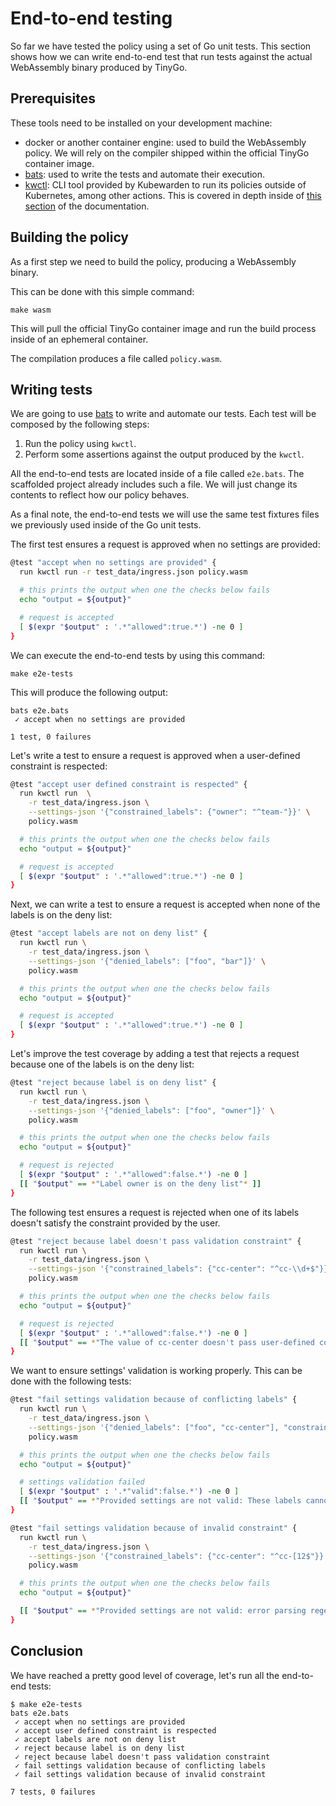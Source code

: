 # End-to-end testing

So far we have tested the policy using a set of Go unit tests. This section shows
how we can write end-to-end test that run tests against the actual WebAssembly
binary produced by TinyGo.

## Prerequisites

These tools need to be installed on your development machine:

* docker or another container engine: used to build the WebAssembly
  policy. We will rely on the compiler shipped within the official
  TinyGo container image.
* [bats](https://github.com/bats-core/bats-core): used to write the
  tests and automate their execution.
* [kwctl](https://github.com/kubewarden/kwctl/releases): CLI tool
  provided by Kubewarden to run its policies outside of Kubernetes,
  among other actions. This is covered in depth inside of [this
  section](/testing-policies.html) of the documentation.

## Building the policy

As a first step we need to build the policy, producing a WebAssembly
binary.

This can be done with this simple command:

```shell
make wasm
```

This will pull the official TinyGo container image and run the build process
inside of an ephemeral container.

The compilation produces a file called `policy.wasm`.

## Writing tests

We are going to use [bats](https://github.com/bats-core/bats-core) to write and
automate our tests. Each test will be composed by the following steps:

1. Run the policy using `kwctl`.
1. Perform some assertions against the output produced by the
  `kwctl`.

All the end-to-end tests are located inside of a file called `e2e.bats`. The
scaffolded project already includes such a file. We will just change its
contents to reflect how our policy behaves.

As a final note, the end-to-end tests we will use the same test fixtures files
we previously used inside of the Go unit tests.

The first test ensures a request is approved when no settings are provided:

```bash
@test "accept when no settings are provided" {
  run kwctl run -r test_data/ingress.json policy.wasm

  # this prints the output when one the checks below fails
  echo "output = ${output}"

  # request is accepted
  [ $(expr "$output" : '.*"allowed":true.*') -ne 0 ]
}
```

We can execute the end-to-end tests by using this command:

```shell
make e2e-tests
```

This will produce the following output:

```shell
bats e2e.bats
 ✓ accept when no settings are provided

1 test, 0 failures
```

Let's write a test to ensure a request is approved when a user-defined constraint
is respected:

```bash
@test "accept user defined constraint is respected" {
  run kwctl run  \
    -r test_data/ingress.json \
    --settings-json '{"constrained_labels": {"owner": "^team-"}}' \
    policy.wasm

  # this prints the output when one the checks below fails
  echo "output = ${output}"

  # request is accepted
  [ $(expr "$output" : '.*"allowed":true.*') -ne 0 ]
}
```

Next, we can write a test to ensure a request is accepted when none of the
labels is on the deny list:

```bash
@test "accept labels are not on deny list" {
  run kwctl run \
    -r test_data/ingress.json \
    --settings-json '{"denied_labels": ["foo", "bar"]}' \
    policy.wasm

  # this prints the output when one the checks below fails
  echo "output = ${output}"

  # request is accepted
  [ $(expr "$output" : '.*"allowed":true.*') -ne 0 ]
}
```

Let's improve the test coverage by adding a test that rejects a request
because one of the labels is on the deny list:

```bash
@test "reject because label is on deny list" {
  run kwctl run \
    -r test_data/ingress.json \
    --settings-json '{"denied_labels": ["foo", "owner"]}' \
    policy.wasm

  # this prints the output when one the checks below fails
  echo "output = ${output}"

  # request is rejected
  [ $(expr "$output" : '.*"allowed":false.*') -ne 0 ]
  [[ "$output" == *"Label owner is on the deny list"* ]]
}
```

The following test ensures a request is rejected when one of its labels doesn't
satisfy the constraint provided by the user.

```bash
@test "reject because label doesn't pass validation constraint" {
  run kwctl run \
    -r test_data/ingress.json \
    --settings-json '{"constrained_labels": {"cc-center": "^cc-\\d+$"}}' \
    policy.wasm

  # this prints the output when one the checks below fails
  echo "output = ${output}"

  # request is rejected
  [ $(expr "$output" : '.*"allowed":false.*') -ne 0 ]
  [[ "$output" == *"The value of cc-center doesn't pass user-defined constraint"* ]]
}
```

We want to ensure settings' validation is working properly. This can be done
with the following tests:

```bash
@test "fail settings validation because of conflicting labels" {
  run kwctl run \
    -r test_data/ingress.json \
    --settings-json '{"denied_labels": ["foo", "cc-center"], "constrained_labels": {"cc-center": "^cc-\\d+$"}}' \
    policy.wasm

  # this prints the output when one the checks below fails
  echo "output = ${output}"

  # settings validation failed
  [ $(expr "$output" : '.*"valid":false.*') -ne 0 ]
  [[ "$output" == *"Provided settings are not valid: These labels cannot be constrained and denied at the same time: Set{cc-center}"* ]]
}

@test "fail settings validation because of invalid constraint" {
  run kwctl run \
    -r test_data/ingress.json \
    --settings-json '{"constrained_labels": {"cc-center": "^cc-[12$"}}' \
    policy.wasm

  # this prints the output when one the checks below fails
  echo "output = ${output}"

  [[ "$output" == *"Provided settings are not valid: error parsing regexp: missing closing ]: `[12$`"* ]]
}
```

## Conclusion

We have reached a pretty good level of coverage, let's run all the end-to-end
tests:

```shell
$ make e2e-tests
bats e2e.bats
 ✓ accept when no settings are provided
 ✓ accept user defined constraint is respected
 ✓ accept labels are not on deny list
 ✓ reject because label is on deny list
 ✓ reject because label doesn't pass validation constraint
 ✓ fail settings validation because of conflicting labels
 ✓ fail settings validation because of invalid constraint

7 tests, 0 failures
```
